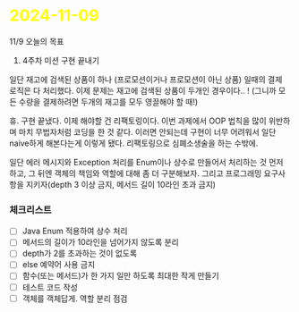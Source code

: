 # <span style="color:yellow">2024-11-09</span>
11/9 오늘의 목표
1. 4주차 미션 구현 끝내기

일단 재고에 검색된 상품이 하나 (프로모션이거나 프로모션이 아닌 상품) 일때의 결제 로직은 다 처리했다.
이제 문제는 재고에 검색된 상품이 두개인 경우이다.. ! (그니까 모든 수량을 결제하려면 두개의 재고를 모두 영끌해야 할 때!)


휴. 구현 끝냈다.
이제 해야할 건 리팩토링이다. 이번 과제에서 OOP 법칙을 많이 위반하며 마치 무법자처럼 코딩을 한 것 같다.
이러면 안되는데 구현이 너무 어려워서 일단 naive하게 해본다는게 이렇게 됐다. 리팩토링으로 심폐소생술을 하는 수밖에.

일단 에러 메시지와 Exception 처리를 Enum이나 상수로 만들어서 처리하는 것 먼저 하고,
그 뒤엔 객체의 책임와 역할에 대해 좀 더 구분해보자.
그리고 프로그래밍 요구사항을 지키자(depth 3 이상 금지, 메서드 길이 10라인 초과 금지)






### 체크리스트
- [ ] Java Enum 적용하여 상수 처리
- [ ] 메서드의 길이가 10라인을 넘어가지 않도록 분리
- [ ] depth가 2를 초과하는 것이 없도록
- [ ] else 예약어 사용 금지
- [ ] 함수(또는 메서드)가 한 가지 일만 하도록 최대한 작게 만들기
- [ ] 테스트 코드 작성
- [ ] 객체를 객체답게. 역할 분리 점검